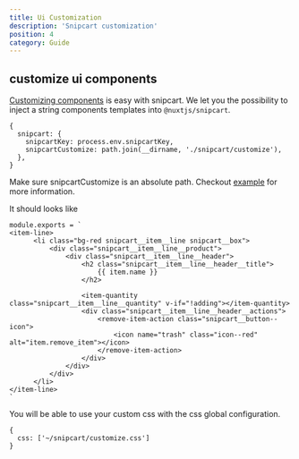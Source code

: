 ```yaml
---
title: Ui Customization
description: 'Snipcart customization'
position: 4
category: Guide
---
```


## customize ui components

[Customizing components](https://docs.snipcart.com/v3/setup/customization) is easy with snipcart. We let you the possibility to inject a string components templates into `@nuxtjs/snipcart`.

```js[nuxt.config.js]
{
  snipcart: {
    snipcartKey: process.env.snipcartKey,
    snipcartCustomize: path.join(__dirname, './snipcart/customize'),
  },
}
```

<alert type="info">

  Make sure snipcartCustomize is an absolute path. Checkout [example](https://github.com/nuxt-community/snipcart-module/tree/master/example) for more information.

</alert>

It should looks like

```js[customize.js]
module.exports = `
<item-line>
      <li class="bg-red snipcart__item__line snipcart__box">
          <div class="snipcart__item__line__product">
              <div class="snipcart__item__line__header">
                  <h2 class="snipcart__item__line__header__title">
                      {{ item.name }}
                  </h2>

                  <item-quantity class="snipcart__item__line__quantity" v-if="!adding"></item-quantity>
                  <div class="snipcart__item__line__header__actions">
                      <remove-item-action class="snipcart__button--icon">
                          <icon name="trash" class="icon--red"  alt="item.remove_item"></icon>
                      </remove-item-action>
                  </div>
              </div>
          </div>
      </li>
</item-line>
`
```

You will be able to use your custom css with the css global configuration.

```js[nuxt.config.js]
{
  css: ['~/snipcart/customize.css']
}
```


